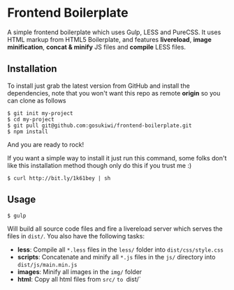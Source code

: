 # Frontend Boilerplate
A simple frontend boilerplate which uses Gulp, LESS and PureCSS. It uses HTML
markup from HTML5 Boilerplate, and features **livereload**, **image
minification**, **concat & minify** JS files and **compile** LESS files.

## Installation
To install just grab the latest version from GitHub and install the
dependencies, note that you won't want this repo as remote **origin** so you
can clone as follows

    $ git init my-project
    $ cd my-project
    $ git pull git@github.com:gosukiwi/frontend-boilerplate.git
    $ npm install

And you are ready to rock!

If you want a simple way to install it just run this command, some folks don't
like this installation method though only do this if you trust me :)

    $ curl http://bit.ly/1k61bey | sh

## Usage
  
    $ gulp

Will build all source code files and fire a livereload server which serves the 
files in `dist/`. You also have the following tasks:

 * **less**: Compile all `*.less` files in the `less/` folder into 
   `dist/css/style.css`
 * **scripts**: Concatenate and minify all `*.js` files in the `js/` directory into
   `dist/js/main.min.js`
 * **images**: Minify all images in the `img/` folder
 * **html**: Copy all html files from `src/` `to `dist/`


